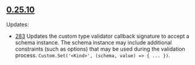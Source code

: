 ## [0.25.10](https://www.npmjs.com/package/@sinclair/typebox/v/0.25.10)

Updates:

- [283](https://github.com/sinclairzx81/typebox/pull/283) Updates the custom type validator callback signature to accept a schema instance. The schema instance may include additional constraints (such as options) that may be used during the validation process. `Custom.Set('<Kind>', (schema, value) => { ... })`.